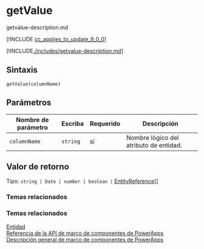 # <a name="getvalue"></a>getValue

getvalue-description.md

[!INCLUDE [cc_applies_to_update_9_0_0](../../../../includes/cc_applies_to_update_9_0_0.md)]

[!INCLUDE[./includes/getvalue-description.md](./includes/getvalue-description.md)]

## <a name="syntax"></a>Sintaxis

`getValue(columnName)`

## <a name="parameters"></a>Parámetros

| Nombre de parámetro|Escriba|Requerido|Descripción|
| ------------- |----|--------|-----------|
|`columnName`|`string`|sí|Nombre lógico del atributo de entidad.|

## <a name="return-value"></a>Valor de retorno

Tipo: `string | Date | number | boolean |` [EntityReference](../entityreference.md)[]

### <a name="related-topics"></a>Temas relacionados

### <a name="related-topics"></a>Temas relacionados

[Entidad](../entity.md)<br/>
[Referencia de la API de marco de componentes de PowerApps](../../reference/index.md)<br/>
[Descripción general de marco de componentes de PowerApps](../../overview.md)